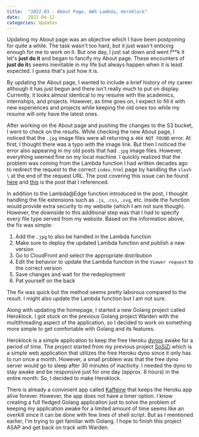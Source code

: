```yaml
---
title:  "2022.03 - About Page, AWS Lambda, Heroklock"
date:   2022-04-12
categories: Updates
---
```


Updating my About page was an objective which I have been postponing for quite a while.
The task wasn't too hard, but it just wasn't enticing enough for me to work on it.
But one day, I just sat down and went f\*\*k it let's **just do it** and began to fancify my About page.
These encounters of **just do it**s seems inevitable in my life but always happen when it is least expected.
I guess that's just how it is.

By updating the About page, I wanted to include a brief history of my career although it has just begun and there isn't really much to put on display.
Currently, it looks almost identical to my resume with the academics, internships, and projects.
However, as time goes on, I expect to fill it with new experiences and projects while keeping the old ones too while my resume will only have the latest ones.

After working on the About page and pushing the changes to the S3 bucket, I went to check on the results.
While checking the new About page, I noticed that the `.jpg` image files were all returning a `404 NOT FOUND` error.
At first, I thought there was a typo with the image link.
But then I noticed the error also appearing in my old posts that had `.jpg` image files.
However, everything seemed fine on my local machine.
I quickly realized that the problem was coming from the Lambda function I had written decades ago to redirect the request to the correct `index.html` page by handling the `slash \` at the end of the request URL.
The post covering this issue can be found [here](/updates/aws_complete_tutorial/) and [this](https://medium.com/@chrispointon/default-files-in-s3-subdirectories-using-cloudfront-and-lambda-edge-941100a3c629) is the post that I referenced.

In addition to the Lambda@Edge function introduced in the post, I thought handling the file extensions such as `.js`, `.css`, `.svg`, etc. inside the function would provide extra security to my website (which I am not sure though).
However, the downside to this additional step was that I had to specify every file type served from my website.
Based on the information above, the fix was simple:

1. Add the `.jpg` to also be handled in the Lambda function
2. Make sure to deploy the updated Lambda function and publish a new version
3. Go to CloudFront and select the appropriate distribution
4. Edit the behavior to update the Lambda function in the `Viewer request` to the correct version
5. Save changes and wait for the redeployment
6. Pat yourself on the back

The fix was quick but the method seems pretty laborous compared to the result.
I might also update the Lambda function but I am not sure.

Along with updating the homepage, I started a new Golang project called Heroklock.
I got stuck on the previous Golang project Warden with the multithreading aspect of the application, so I decided to work on something more simple to get comfortable with Golang and its features.

Heroklock is a simple application to keep the free Heroku [dynos](https://www.heroku.com/dynos) awake for a period of time.
The project started from my previous project [SoSiZi](https://github.com/thinkty/sosizi) which is a simple web application that utilizes the free Heroku dyno since it only has to run once a month.
However, a small problem was that the free dyno server would go to sleep after 30 minutes of inactivity.
I needed the dyno to stay awake and be responsive just for one day (approx. 8 hours) in the entire month.
So, I decided to make Heroklock.

There is already a convinient app called [Kaffeine](https://kaffeine.herokuapp.com/) that keeps the Heroku app alive forever.
However, the app does not have a timer option.
I know creating a full fledged Golang application just to solve the problem of keeping my application awake for a limited amount of time seems like an overkill since it can be done with few lines of shell script.
But as I mentioned earlier, I'm trying to get familiar with Golang.
I hope to finish this project ASAP and get back on track with Warden.
